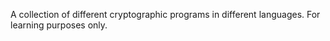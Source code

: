 A collection of different cryptographic programs in different languages.
For learning purposes only.
